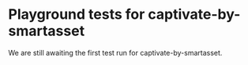 # Playground tests for captivate-by-smartasset
We are still awaiting the first test run for captivate-by-smartasset.
